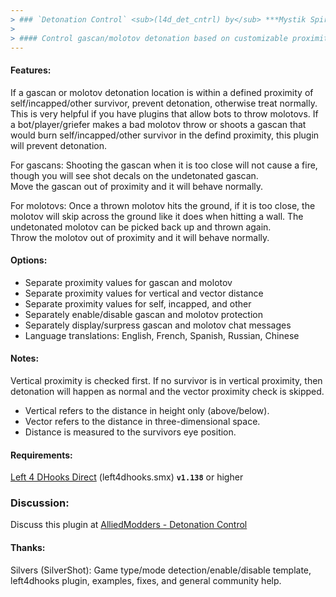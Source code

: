 ```yaml
---
> ### `Detonation Control` <sub>(l4d_det_cntrl) by</sub> ***Mystik Spiral***
>
> #### Control gascan/molotov detonation based on customizable proximity
---
```


#### Features:  
If a gascan or molotov detonation location is within a defined proximity
of self/incapped/other survivor, prevent detonation, otherwise treat
normally.  This is very helpful if you have plugins that allow bots to
throw molotovs.  If a bot/player/griefer makes a bad molotov throw or
shoots a gascan that would burn self/incapped/other survivor in the
defind proximity, this plugin will prevent detonation.

For gascans: Shooting the gascan when it is too close will not cause a
fire, though you will see shot decals on the undetonated gascan.  
Move the gascan out of proximity and it will behave normally.

For molotovs: Once a thrown molotov hits the ground, if it is too close,
the molotov will skip across the ground like it does when hitting a wall.
The undetonated molotov can be picked back up and thrown again.  
Throw the molotov out of proximity and it will behave normally.

#### Options:  
- Separate proximity values for gascan and molotov
- Separate proximity values for vertical and vector distance
- Separate proximity values for self, incapped, and other
- Separately enable/disable gascan and molotov protection
- Separately display/surpress gascan and molotov chat messages
- Language translations: English, French, Spanish, Russian, Chinese

#### Notes:  
Vertical proximity is checked first.  If no survivor is in vertical
proximity, then detonation will happen as normal and the vector
proximity check is skipped.

- Vertical refers to the distance in height only (above/below).
- Vector refers to the distance in three-dimensional space.
- Distance is measured to the survivors eye position.

#### Requirements:  
[Left 4 DHooks Direct](https://forums.alliedmods.net/showthread.php?p=2684862) (left4dhooks.smx) **`v1.138`** or higher

### Discussion:
Discuss this plugin at [AlliedModders - Detonation Control](https://forums.alliedmods.net/showthread.php?t=???)

#### Thanks:  
Silvers (SilverShot): Game type/mode detection/enable/disable template,
left4dhooks plugin, examples, fixes, and general community help.
